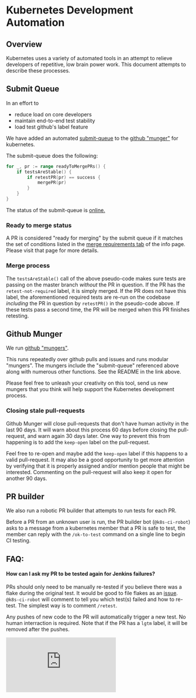 # Kubernetes Development Automation

## Overview

Kubernetes uses a variety of automated tools in an attempt to relieve developers
of repetitive, low brain power work. This document attempts to describe these
processes.


## Submit Queue

In an effort to
   * reduce load on core developers
   * maintain end-to-end test stability
   * load test github's label feature

We have added an automated [submit-queue](https://github.com/kubernetes/test-infra/tree/master/mungegithub/submit-queue)
to the
[github "munger"](https://github.com/kubernetes/test-infra/tree/master/mungegithub)
for kubernetes.

The submit-queue does the following:

```go
for _, pr := range readyToMergePRs() {
    if testsAreStable() {
        if retestPR(pr) == success {
            mergePR(pr)
        }
    }
}
```

The status of the submit-queue is [online.](http://submit-queue.k8s.io/)

### Ready to merge status

A PR is considered "ready for merging" by the submit queue if it matches the set
of conditions listed in the [merge requirements tab](http://submit-queue.k8s.io/#/info)
of the info page.
Please visit that page for more details.

### Merge process

The `testsAreStable()` call of the above pseudo-code makes sure tests are
passing on the master branch *without* the PR in question.
If the PR has the `retest-not-required` label, it is simply merged. If the PR does
not have this label, the aforementioned required tests are re-run on the
codebase *including* the PR in question by `retestPR()` in the pseudo-code above.
If these tests pass a second time, the PR will be merged when this PR finishes retesting.

## Github Munger

We run [github "mungers"](https://github.com/kubernetes/test-infra/tree/master/mungegithub).

This runs repeatedly over github pulls and issues and runs modular "mungers".
The mungers include the "submit-queue" referenced above along
with numerous other functions. See the README in the link above.

Please feel free to unleash your creativity on this tool, send us new mungers
that you think will help support the Kubernetes development process.

### Closing stale pull-requests

Github Munger will close pull-requests that don't have human activity in the
last 90 days. It will warn about this process 60 days before closing the
pull-request, and warn again 30 days later. One way to prevent this from
happening is to add the `keep-open` label on the pull-request.

Feel free to re-open and maybe add the `keep-open` label if this happens to a
valid pull-request. It may also be a good opportunity to get more attention by
verifying that it is properly assigned and/or mention people that might be
interested. Commenting on the pull-request will also keep it open for another 90
days.

## PR builder

We also run a robotic PR builder that attempts to run tests for each PR.

Before a PR from an unknown user is run, the PR builder bot (`@k8s-ci-robot`) asks to
a message from a kubernetes member that a PR is safe to test, the member can
reply with the `/ok-to-test` command on a single line to begin CI testing.

## FAQ:

#### How can I ask my PR to be tested again for Jenkins failures?

PRs should only need to be manually re-tested if you believe there was a flake
during the original test. It would be good to file flakes as an
[issue](https://github.com/kubernetes/kubernetes/issues?q=is%3Aopen+is%3Aissue+label%3Akind%2Fflake). 
`@k8s-ci-robot` will comment to tell you which test(s) failed and how to re-test. 
The simplest way is to comment `/retest`.

Any pushes of new code to the PR will automatically trigger a new test. No human
interraction is required. Note that if the PR has a `lgtm` label, it will be removed after the pushes.

<!-- BEGIN MUNGE: GENERATED_ANALYTICS -->
[![Analytics](https://kubernetes-site.appspot.com/UA-36037335-10/GitHub/docs/devel/automation.md?pixel)]()
<!-- END MUNGE: GENERATED_ANALYTICS -->
